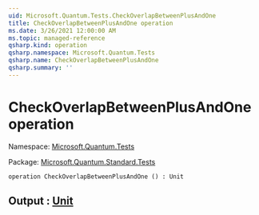```yaml
---
uid: Microsoft.Quantum.Tests.CheckOverlapBetweenPlusAndOne
title: CheckOverlapBetweenPlusAndOne operation
ms.date: 3/26/2021 12:00:00 AM
ms.topic: managed-reference
qsharp.kind: operation
qsharp.namespace: Microsoft.Quantum.Tests
qsharp.name: CheckOverlapBetweenPlusAndOne
qsharp.summary: ''
---
```


# CheckOverlapBetweenPlusAndOne operation

Namespace: [Microsoft.Quantum.Tests](xref:Microsoft.Quantum.Tests)

Package: [Microsoft.Quantum.Standard.Tests](https://nuget.org/packages/Microsoft.Quantum.Standard.Tests)




```qsharp
operation CheckOverlapBetweenPlusAndOne () : Unit
```


## Output : [Unit](xref:microsoft.quantum.lang-ref.unit)


